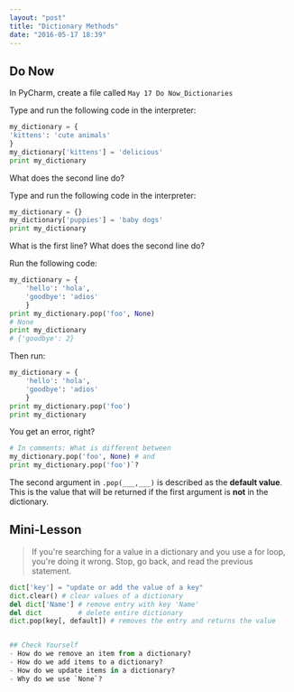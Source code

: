 ```yaml
---
layout: "post"
title: "Dictionary Methods"
date: "2016-05-17 18:39"
---
```


## Do Now

<span class="mega-octicon octicon-file-code"></span>
In PyCharm, create a file called `May 17 Do Now_Dictionaries`

Type and run the following code in the interpreter:

```python
my_dictionary = {
'kittens': 'cute animals'
}
my_dictionary['kittens'] = 'delicious'
print my_dictionary
```

What does the second line do?


Type and run the following code in the interpreter:

```python
my_dictionary = {}
my_dictionary['puppies'] = 'baby dogs'
print my_dictionary
```

What is the first line?
What does the second line do?

Run the following code:

```python
my_dictionary = {
    'hello': 'hola',
    'goodbye': 'adios'
    }
print my_dictionary.pop('foo', None)
# None
print my_dictionary
# {'goodbye': 2}
```

Then run:

```python
my_dictionary = {
    'hello': 'hola',
    'goodbye': 'adios'
    }
print my_dictionary.pop('foo')
print my_dictionary
```

You get an error, right?

```python
# In comments: What is different between
my_dictionary.pop('foo', None) # and
print my_dictionary.pop('foo')`?
```

The second argument in `.pop(___,___)` is described as the **default value**. This is the value that will be returned if the first argument is **not** in the dictionary.



## Mini-Lesson
> If you're searching for a value in a dictionary and you use a for loop, you're doing it wrong. Stop, go back, and read the previous statement.

```python
dict['key'] = "update or add the value of a key"
dict.clear() # clear values of a dictionary
del dict['Name'] # remove entry with key 'Name'
del dict         # delete entire dictionary
dict.pop(key[, default]) # removes the entry and returns the value


## Check Yourself
- How do we remove an item from a dictionary?
- How do we add items to a dictionary?
- How do we update items in a dictionary?
- Why do we use `None`?
